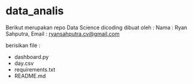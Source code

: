 # data_analis

Berikut merupakan repo Data Science dicoding dibuat oleh :
Nama : Ryan Sahputra, Email : ryansahputra.cv@gmail.com

berisikan file :
- dashboard.py
- day.csv
- requirements.txt
- README.md
